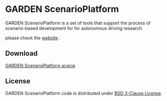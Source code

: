 GARDEN ScenarioPlatform
===============

GARDEN ScenarioPlatform is a set of tools that support the process of scenario-based development for for autonomous driving research. 

please check the [website](https://open-garden.github.io/garden/ja/) .

Download
-------

[GARDEN ScenarioPlatform acacia](https://github.com/open-garden/garden-temp/releases/tag/acacia)


License
-------

GARDEN ScenarioPlatform code is distributed under [BSD 3-Clause License](https://github.com/open-garden/garden-temp/blob/master/LICENSE).


